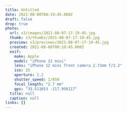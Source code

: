 ```yaml
---
title: Untitled
date: 2021-08-08T00:19:45.000Z
draft: false
drop: true
photo:
  url: s3/images/2021-08-07-17-19-45.jpg
  thumb: s3/thumbs/2021-08-07-17-19-45.jpg
  preview: s3/previews/2021-08-07-17-19-45.jpg
  created: 2021-08-08T00:19:45.000Z
  exif:
    make: Apple
    model: "iPhone 12 mini"
    lens: "iPhone 12 mini front camera 2.71mm f/2.2"
    iso: 25
    aperture: 2.2
    shutter_speed: 1/850
    focal_length: "2.7 mm"
    gps: "33.511653 -117.956117"
  title: null
  caption: null
links: []
---
```

